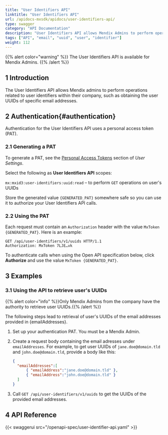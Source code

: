 ```yaml
---
title: "User Identifiers API"
linktitle: "User Identifiers API"
url: /apidocs-mxsdk/apidocs/user-identifiers-api/
type: swagger
category: "API Documentation"
description: "User Identifiers API allows Mendix Admins to perform operations related to user identifiers beloging to their company."
tags: ["API", "email", "uuid", "user", "identifier"]
weight: 112
---
```


{{% alert color="warning" %}}
The User Identifiers API is available for Mendix Admins.
{{% /alert %}}

## 1 Introduction

The User Identifiers API allows Mendix admins to perform operations related to user identifiers within their company, such as obtaining the user UUIDs of specific email addresses.

## 2 Authentication{#authentication}

Authentication for the User Identifiers API uses a personal access token (PAT).

### 2.1 Generating a PAT

To generate a PAT, see the [Personal Access Tokens](/community-tools/mendix-profile/user-settings/#pat) section of *User Settings*.

Select the following as **User Identifiers API** scopes:

`mx:mxid3:user-identifiers:uuid:read` – to perform `GET` operations on user's UUIDs

Store the generated value `{GENERATED_PAT}` somewhere safe so you can use it to authorize your User Identifiers API calls.

### 2.2 Using the PAT

Each request must contain an `Authorization` header with the value `MxToken {GENERATED_PAT}`. Here is an example:

```http {linenos=false}
GET /api/user-identifiers/v1/uuids HTTP/1.1
Authorization: MxToken 7LJE…vk
```

To authenticate calls when using the Open API specification below, click **Authorize** and use the value `MxToken {GENERATED_PAT}`.

## 3 Examples

### 3.1 Using the API to retrieve user's UUIDs

{{% alert color="info" %}}Only Mendix Admins from the company have the authority to retrieve user UUIDs.{{% /alert %}}

The following steps lead to retrieval of user's UUIDs of the email addresses provided in {emailAddresses}.

1. Set up your authentication PAT. You must be a Mendix Admin.
1. Create a request body containing the email adresses under `emailAddresses`. For example, to get user UUIDs of `jane.doe@domain.tld` and `john.doe@domain.tld`, provide a body like this:

    ```json {linenos=false}
    {
      "emailAddresses":[
          { "emailAddress":"jane.doe@domain.tld" },
          { "emailAddress":"john.doe@domain.tld" }
      ]
    }
    ```

1. Call `GET /api/user-identifiers/v1/uuids` to get the UUIDs of the provided email addresses.

## 4 API Reference

{{< swaggerui src="/openapi-spec/user-identifier-api.yaml"  >}}

